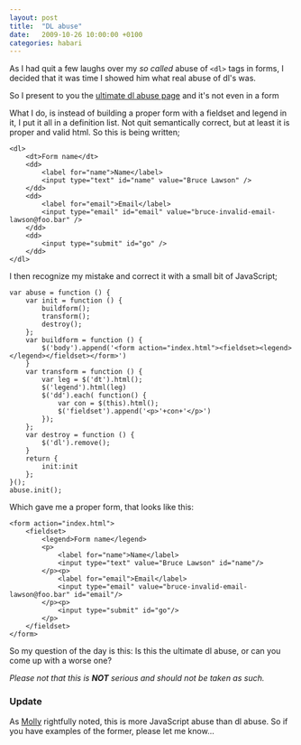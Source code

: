 ```yaml
---
layout: post
title:  "DL abuse"
date:   2009-10-26 10:00:00 +0100
categories: habari
---
```

<p>As I had quit a few laughs over my <em>so called</em> abuse of <code>&#60;dl&#62;</code> tags in forms, I decided that it was time I showed him what real abuse of dl's was.</p>
<p>So I present to you the <a href="http://wnas.nl/files/dl-abuse/index.html">ultimate dl abuse page</a> and it's not even in a form</p>
<p>What I do, is instead of building a proper form with a fieldset and legend in it, I put it all in a definition list. Not quit semantically correct, but at least it is proper and valid html. So this is being written;</p>
<pre><code>&#60;dl&#62;
	&#60;dt&#62;Form name&#60;/dt&#62;
	&#60;dd&#62;
		&#60;label for="name"&#62;Name&#60;/label&#62;
		&#60;input type="text" id="name" value="Bruce Lawson" /&#62;
	&#60;/dd&#62;
	&#60;dd&#62;
		&#60;label for="email"&#62;Email&#60;/label&#62;
		&#60;input type="email" id="email" value="bruce-invalid-email-lawson@foo.bar" /&#62;
	&#60;/dd&#62;
	&#60;dd&#62;
		&#60;input type="submit" id="go" /&#62;
	&#60;/dd&#62;
&#60;/dl&#62;</code></pre>
<p>I then recognize my mistake and correct it with a  small bit of JavaScript;</p>
<pre><code>var abuse = function () {
	var init = function () {
		buildform();
		transform();
		destroy();
	};
	var buildform = function () {
		$('body').append('&#60;form action="index.html"&#62;&#60;fieldset&#62;&#60;legend&#62;&#60;/legend&#62;&#60;/fieldset&#62;&#60;/form&#62;')
	}
	var transform = function () {
		var leg = $('dt').html();
		$('legend').html(leg)
		$('dd').each( function() {
			var con = $(this).html();
			$('fieldset').append('&#60;p&#62;'+con+'&#60;/p&#62;')
		});
	};
	var destroy = function () {
		$('dl').remove();
	}
	return {
		init:init
	};
}();
abuse.init();</code></pre>
<p>Which gave me a proper form, that looks like this:</p>
<pre><code>&#60;form action="index.html"&#62;
	&#60;fieldset&#62;
		&#60;legend&#62;Form name&#60;/legend&#62;
		&#60;p&#62;
			&#60;label for="name"&#62;Name&#60;/label&#62;
			&#60;input type="text" value="Bruce Lawson" id="name"/&#62;
		&#60;/p&#62;&#60;p&#62;
			&#60;label for="email"&#62;Email&#60;/label&#62;
			&#60;input type="email" value="bruce-invalid-email-lawson@foo.bar" id="email"/&#62;
		&#60;/p&#62;&#60;p&#62;
			&#60;input type="submit" id="go"/&#62;
		&#60;/p&#62;
	&#60;/fieldset&#62;
&#60;/form&#62;</code></pre>
<p>So my question of the day is this: Is this the ultimate dl abuse, or can you come up with a worse one?</p>
<p><em>Please not that this is <strong>NOT</strong> serious and should not be taken as such.</em></p>
<h3>Update</h3>
<p>As <a href="http://twitter.com/mollydotcom">Molly</a> rightfully noted, this is more JavaScript abuse than dl abuse. So if you have examples of the former, please let me know...